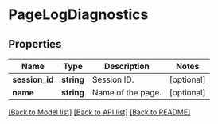 # PageLogDiagnostics

## Properties
Name | Type | Description | Notes
------------ | ------------- | ------------- | -------------
**session_id** | **string** | Session ID. | [optional] 
**name** | **string** | Name of the page. | [optional] 

[[Back to Model list]](../README.md#documentation-for-models) [[Back to API list]](../README.md#documentation-for-api-endpoints) [[Back to README]](../README.md)


